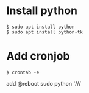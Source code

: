# Install python

```
$ sudo apt install python
$ sudo apt install python-tk
```

# Add cronjob

```
$ crontab -e
```
add @reboot sudo python '/<path>/<to>/<script>/stageTimer.py 18 30'